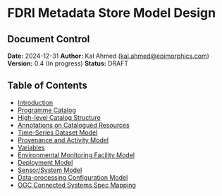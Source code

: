 # FDRI Metadata Store Model Design

## Document Control

**Date:** 2024-12-31
**Author:** Kal Ahmed (kal.ahmed@epimorphics.com)
**Version:** 0.4 (In progress)
**Status:** DRAFT

## Table of Contents

* [Introduction](introduction.md)
* [Programme Catalog](programme-catalog.md)
* [High-level Catalog Structure](high-level-catalog-structure.md)
* [Annotations on Catalogued Resources](annotations.md)
* [Time-Series Dataset Model](time-series-dataset.md)
* [Provenance and Activity Model](provenance-and-activity.md)
* [Variables](variables.md)
* [Environmental Monitoring Facility Model](emf.md)
* [Deployment Model](deployments.md)
* [Sensor/System Model](sensor-system.md)
* [Data-processing Configuration Model](data-processing-configurations.md)
* [OGC Connected Systems Spec Mapping](ogc-connected-systems.md)